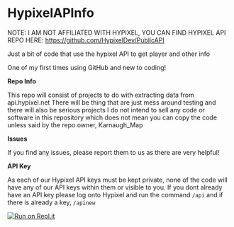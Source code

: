 # HypixelAPInfo
NOTE: I AM NOT AFFILIATED WITH HYPIXEL, YOU CAN FIND HYPIXEL API REPO HERE: https://github.com/HypixelDev/PublicAPI

Just a bit of code that use the hypixel API to get player and other info

One of my first times using GitHub and new to coding!

__Repo Info__

This repo will consist of projects to do with extracting data from api.hypixel.net
There will be thing that are just mess around testing and there will also be serious projects
I do not intend to sell any code or software in this repository which does not mean you can copy the code unless said by the repo owner, Karnaugh_Map


__Issues__

If you find any issues, please report them to us as there are very helpful!



__API Key__

As each of our Hypixel API keys must be kept private, none of the code will have any of our API keys within them or visible to you. If you dont already have an API key please log onto Hypixel and run the command `/api` and if there is already a key, `/apinew`

[![Run on Repl.it](https://repl.it/badge/github/KarnaughMap/HypixelAPInfo)](https://repl.it/github/KarnaughMap/HypixelAPInfo)